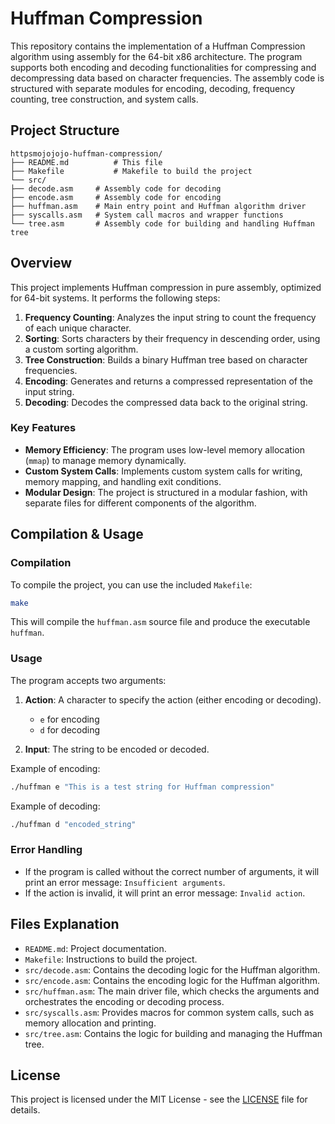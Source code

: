 # Huffman Compression

This repository contains the implementation of a Huffman Compression algorithm using assembly for the 64-bit x86 architecture. The program supports both encoding and decoding functionalities for compressing and decompressing data based on character frequencies. The assembly code is structured with separate modules for encoding, decoding, frequency counting, tree construction, and system calls.

## Project Structure

```
httpsmojojojo-huffman-compression/
├── README.md          # This file
├── Makefile           # Makefile to build the project
└── src/
├── decode.asm     # Assembly code for decoding
├── encode.asm     # Assembly code for encoding
├── huffman.asm    # Main entry point and Huffman algorithm driver
├── syscalls.asm   # System call macros and wrapper functions
└── tree.asm       # Assembly code for building and handling Huffman tree
````

## Overview

This project implements Huffman compression in pure assembly, optimized for 64-bit systems. It performs the following steps:

1. **Frequency Counting**: Analyzes the input string to count the frequency of each unique character.
2. **Sorting**: Sorts characters by their frequency in descending order, using a custom sorting algorithm.
3. **Tree Construction**: Builds a binary Huffman tree based on character frequencies.
4. **Encoding**: Generates and returns a compressed representation of the input string.
5. **Decoding**: Decodes the compressed data back to the original string.

### Key Features

- **Memory Efficiency**: The program uses low-level memory allocation (`mmap`) to manage memory dynamically.
- **Custom System Calls**: Implements custom system calls for writing, memory mapping, and handling exit conditions.
- **Modular Design**: The project is structured in a modular fashion, with separate files for different components of the algorithm.

## Compilation & Usage

### Compilation

To compile the project, you can use the included `Makefile`:

```bash
make
````

This will compile the `huffman.asm` source file and produce the executable `huffman`.

### Usage

The program accepts two arguments:

1. **Action**: A character to specify the action (either encoding or decoding).

   * `e` for encoding
   * `d` for decoding
2. **Input**: The string to be encoded or decoded.

Example of encoding:

```bash
./huffman e "This is a test string for Huffman compression"
```

Example of decoding:

```bash
./huffman d "encoded_string"
```

### Error Handling

* If the program is called without the correct number of arguments, it will print an error message: `Insufficient arguments`.
* If the action is invalid, it will print an error message: `Invalid action`.

## Files Explanation

* `README.md`: Project documentation.
* `Makefile`: Instructions to build the project.
* `src/decode.asm`: Contains the decoding logic for the Huffman algorithm.
* `src/encode.asm`: Contains the encoding logic for the Huffman algorithm.
* `src/huffman.asm`: The main driver file, which checks the arguments and orchestrates the encoding or decoding process.
* `src/syscalls.asm`: Provides macros for common system calls, such as memory allocation and printing.
* `src/tree.asm`: Contains the logic for building and managing the Huffman tree.

## License

This project is licensed under the MIT License - see the [LICENSE](LICENSE) file for details.
